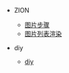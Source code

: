<!-- _sidebar.md -->

* ZION
  * [图片步骤](/kafka/zion.md) <!--注意这里是相对路径-->
  * [图片列表渲染](/kafka/zion_bind.md) <!--注意这里是相对路径-->

* diy
  * [diy](/ProjectDocs/java基础.md)
